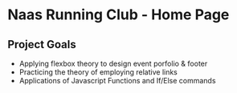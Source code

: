 <h1>Naas Running Club - Home Page</h1>
<h2>Project Goals</h2>
<ul>
  <li>Applying flexbox theory to design event porfolio & footer</li>
  <li>Practicing the theory of employing relative links</li>
  <li>Applications of Javascript Functions and If/Else commands</li>
  </ul>
